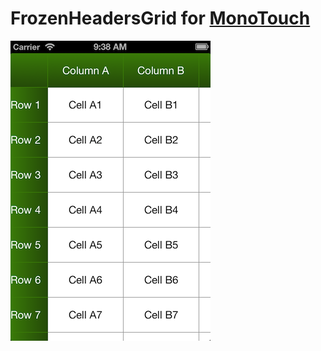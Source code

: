 FrozenHeadersGrid for [MonoTouch](http://www.xamarin.com/monotouch)
===============================

![Frozen Headers Grid on iPhone](Screenshot1.png)
